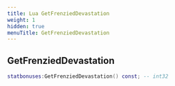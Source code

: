 ```yaml
---
title: Lua GetFrenziedDevastation
weight: 1
hidden: true
menuTitle: GetFrenziedDevastation
---
```

## GetFrenziedDevastation
```lua
statbonuses:GetFrenziedDevastation() const; -- int32
```